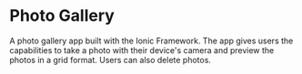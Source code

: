 # Photo Gallery

A photo gallery app built with the Ionic Framework. The app gives users the capabilities to take a photo with their device's camera and preview the photos in a grid format. Users can also delete photos.
